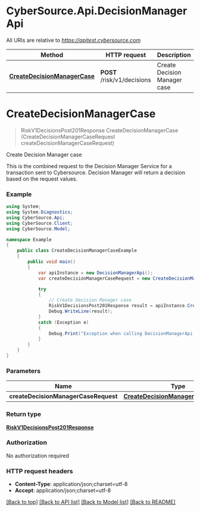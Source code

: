 # CyberSource.Api.DecisionManagerApi

All URIs are relative to *https://apitest.cybersource.com*

Method | HTTP request | Description
------------- | ------------- | -------------
[**CreateDecisionManagerCase**](DecisionManagerApi.md#createdecisionmanagercase) | **POST** /risk/v1/decisions | Create Decision Manager case


<a name="createdecisionmanagercase"></a>
# **CreateDecisionManagerCase**
> RiskV1DecisionsPost201Response CreateDecisionManagerCase (CreateDecisionManagerCaseRequest createDecisionManagerCaseRequest)

Create Decision Manager case

This is the combined request to the Decision Manager Service for a transaction sent to Cybersource. Decision Manager will return a decision based on the request values. 

### Example
```csharp
using System;
using System.Diagnostics;
using CyberSource.Api;
using CyberSource.Client;
using CyberSource.Model;

namespace Example
{
    public class CreateDecisionManagerCaseExample
    {
        public void main()
        {
            var apiInstance = new DecisionManagerApi();
            var createDecisionManagerCaseRequest = new CreateDecisionManagerCaseRequest(); // CreateDecisionManagerCaseRequest | 

            try
            {
                // Create Decision Manager case
                RiskV1DecisionsPost201Response result = apiInstance.CreateDecisionManagerCase(createDecisionManagerCaseRequest);
                Debug.WriteLine(result);
            }
            catch (Exception e)
            {
                Debug.Print("Exception when calling DecisionManagerApi.CreateDecisionManagerCase: " + e.Message );
            }
        }
    }
}
```

### Parameters

Name | Type | Description  | Notes
------------- | ------------- | ------------- | -------------
 **createDecisionManagerCaseRequest** | [**CreateDecisionManagerCaseRequest**](CreateDecisionManagerCaseRequest.md)|  | 

### Return type

[**RiskV1DecisionsPost201Response**](RiskV1DecisionsPost201Response.md)

### Authorization

No authorization required

### HTTP request headers

 - **Content-Type**: application/json;charset=utf-8
 - **Accept**: application/json;charset=utf-8

[[Back to top]](#) [[Back to API list]](../README.md#documentation-for-api-endpoints) [[Back to Model list]](../README.md#documentation-for-models) [[Back to README]](../README.md)


